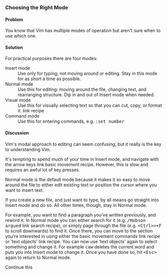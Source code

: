 <h3>Choosing the Right Mode</h3>

<h4>Problem</h4>

You know that Vim has multiple modes of operation but aren't sure when to use
which one.

<h4>Solution</h4>

For practical purposes there are four modes:

<dl>
  <dt>Insert mode</dt>
  <dd>Use only for typing; not moving around or editing. Stay in
  this mode for as short a time as possible.</dd>
  <dt>Normal mode</dt>
  <dd>Use this for editing: moving around the file, changing
  text, and rearranging structure. Dip in and out of Insert mode when
  needed.</dd>
  <dt>Visual mode</dt>
  <dd>Use this for visually selecting text so that you can cut,
  copy, or format it. <span class="todo">link recipe</span></dd>
  <dt>Command mode</dt>
  <dd>Use this for entering commands, e.g. <tt>:set number</tt></dd>
</dl>

<h4>Discussion</h4>

Vim's modal approach to editing can seem confusing, but it really is the key
to understanding Vim.

It's tempting to spend much of your time in Insert mode, and navigate with the
arrow keys <span class="todo">link basic movement recipe</span>. However, this
is slow and requires an awful lot of key presses. 

Normal mode is the default mode because it makes it so easy to move around the
file to either edit existing text or position the cursor where you want to
insert text. 

If you create a new file, and just want to type, by all means go straight into
Insert mode and do so. All other times, though, stay in Normal mode. 

For example, you want to find a paragraph you've written previously, and
reword it. In Normal mode you can either search for it (e.g. <tt>/Hobson
argued</tt> <span class="todo">link search recipe</span>), or simply page
through the file (e.g.  <kbd><kbd>&lt;Ctrl>&gt;</kbd>+<kbd>F</kbd></kbd> to
scroll downwards) to find it.  Once there, you can move to the section you're
interested in using either the basic movement commands <span class="todo">link
recipe</span> or 'text objects' <span class="todo">link recipe</span>. You can
now use 'text objects' again to select something and change it. For example
<kbd>caw</kbd> deletes the current word and puts you into Insert mode to
change it.  Once you have done so, hit <kbd>&lt;Esc&gt;</kbd> again to return
to Normal mode. 

<span class="todo">Continue this</span>
